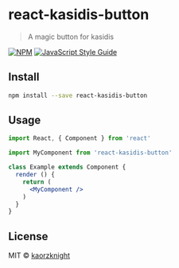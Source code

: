 # react-kasidis-button

> A magic button for kasidis

[![NPM](https://img.shields.io/npm/v/react-kasidis-button.svg)](https://www.npmjs.com/package/react-kasidis-button) [![JavaScript Style Guide](https://img.shields.io/badge/code_style-standard-brightgreen.svg)](https://standardjs.com)

## Install

```bash
npm install --save react-kasidis-button
```

## Usage

```jsx
import React, { Component } from 'react'

import MyComponent from 'react-kasidis-button'

class Example extends Component {
  render () {
    return (
      <MyComponent />
    )
  }
}
```

## License

MIT © [kaorzknight](https://github.com/kaorzknight)
